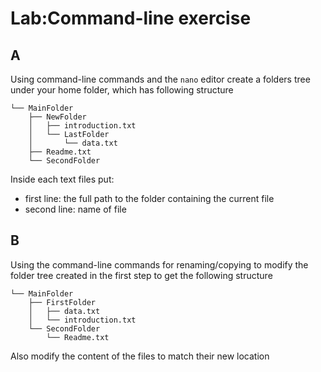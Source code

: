 # Lab:Command-line exercise

## A

Using command-line commands and the `nano` editor create a folders tree
under your home folder, which has following structure

~~~
└── MainFolder
    ├── NewFolder
    │   ├── introduction.txt
    │   └── LastFolder
    │       └── data.txt
    ├── Readme.txt
    └── SecondFolder
~~~

Inside each text files put:

* first line: the full path to the folder containing the current file
* second line: name of file

## B

Using the command-line commands for renaming/copying to modify the folder tree created in the first step to get the following structure


~~~
└── MainFolder
    ├── FirstFolder
    │   ├── data.txt
    │   └── introduction.txt
    └── SecondFolder
        └── Readme.txt

~~~
Also modify the content of the files to match their new location
